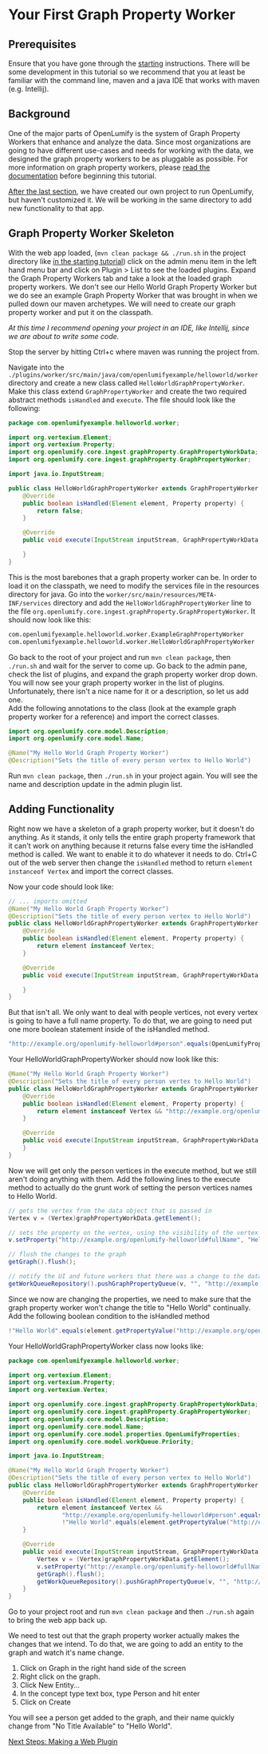 # Your First Graph Property Worker

## Prerequisites

Ensure that you have gone through the [starting](starting.md) instructions.  There will be some development in this tutorial so we recommend that you at least be familiar with the command line, maven and a java IDE that works with maven (e.g. Intellij).  

## Background

One of the major parts of OpenLumify is the system of Graph Property Workers that enhance and analyze the data.  Since most organizations are going to have different use-cases and needs for working with the data, we designed the graph property workers to be as pluggable as possible.  For more information on graph property workers, please [read the documentation](../extension-points/back-end/graphpropertyworkers.md) before beginning this tutorial.

[After the last section](starting.md), we have created our own project to run OpenLumify, but haven't customized it.  We will be working in the same directory to add new functionality to that app.

## Graph Property Worker Skeleton

With the web app loaded, (```mvn clean package && ./run.sh``` in the project directory like [in the starting tutorial](starting.md))  click on the admin menu item in the left hand menu bar and click on Plugin > List to see the loaded plugins.  Expand the Graph Property Workers tab and take a look at the loaded graph property workers.  We don't see our Hello World Graph Property Worker but we do see an example Graph Property Worker that was brought in when we pulled down our maven archetypes.  We will need to create our graph property worker and put it on the classpath.

<i>At this time I recommend opening your project in an IDE, like Intellij, since we are about to write some code.</i>

Stop the server by hitting Ctrl+c where maven was running the project from.

Navigate into the ```./plugins/worker/src/main/java/com/openlumifyexample/helloworld/worker``` directory and create a new class called `HelloWorldGraphPropertyWorker`.  Make this class extend `GraphPropertyWorker` and create the two required abstract methods `isHandled` and `execute`.  The file should look like the following:


```java
package com.openlumifyexample.helloworld.worker;

import org.vertexium.Element;
import org.vertexium.Property;
import org.openlumify.core.ingest.graphProperty.GraphPropertyWorkData;
import org.openlumify.core.ingest.graphProperty.GraphPropertyWorker;

import java.io.InputStream;

public class HelloWorldGraphPropertyWorker extends GraphPropertyWorker {
    @Override
    public boolean isHandled(Element element, Property property) {
        return false;
    }

    @Override
    public void execute(InputStream inputStream, GraphPropertyWorkData graphPropertyWorkData) throws Exception {

    }
}
```

This is the most barebones that a graph property worker can be.  In order to load it on the classpath, we need to modify the services file in the resources directory for java.  Go into the ```worker/src/main/resources/META-INF/services``` directory and add the `HelloWorldGraphPropertyWorker` line to the file ```org.openlumify.core.ingest.graphProperty.GraphPropertyWorker```.  It should now look like this:

```bash
com.openlumifyexample.helloworld.worker.ExampleGraphPropertyWorker
com.openlumifyexample.helloworld.worker.HelloWorldGraphPropertyWorker
```

Go back to the root of your project and run ```mvn clean package```, then ```./run.sh``` and wait for the server to come up.  Go back to the admin pane, check the list of plugins, and expand the graph property worker drop down.  You will now see your graph property worker in the list of plugins.  Unfortunately, there isn't a nice name for it or a description, so let us add one.  
Add the following annotations to the class (look at the example graph property worker for a reference) and import the correct classes.

```java
import org.openlumify.core.model.Description;
import org.openlumify.core.model.Name;

@Name("My Hello World Graph Property Worker")
@Description("Sets the title of every person vertex to Hello World")
```

Run ```mvn clean package```, then ```./run.sh``` in your project again.  You will see the name and description update in the admin plugin list.

## Adding Functionality

Right now we have a skeleton of a graph property worker, but it doesn't do anything.  As it stands, it only tells the entire graph property framework that it can't work on anything because it returns false every time the isHandled method is called.  We want to enable it to do whatever it needs to do.  Ctrl+C out of the web server then change the `isHandled` method to return `element instanceof Vertex` and import the correct classes.

Now your code should look like:

```java
// ... imports omitted
@Name("My Hello World Graph Property Worker")
@Description("Sets the title of every person vertex to Hello World")
public class HelloWorldGraphPropertyWorker extends GraphPropertyWorker {
    @Override
    public boolean isHandled(Element element, Property property) {
        return element instanceof Vertex;
    }

    @Override
    public void execute(InputStream inputStream, GraphPropertyWorkData graphPropertyWorkData) throws Exception {

    }
}
```

But that isn't all.  We only want to deal with people vertices, not every vertex is going to have a full name property.  To do that, we are going to need put one more boolean statement inside of the isHandled method.

```java
"http://example.org/openlumify-helloworld#person".equals(OpenLumifyProperties.CONCEPT_TYPE.getPropertyValue(element));
```

Your HelloWorldGraphPropertyWorker should now look like this:

```java
@Name("My Hello World Graph Property Worker")
@Description("Sets the title of every person vertex to Hello World")
public class HelloWorldGraphPropertyWorker extends GraphPropertyWorker {
    @Override
    public boolean isHandled(Element element, Property property) {
        return element instanceof Vertex && "http://example.org/openlumify-helloworld#person".equals(OpenLumifyProperties.CONCEPT_TYPE.getPropertyValue(element));
    }

    @Override
    public void execute(InputStream inputStream, GraphPropertyWorkData graphPropertyWorkData) throws Exception {
    }
}
```

Now we will get only the person vertices in the execute method, but we still aren't doing anything with them.  Add the following lines to the execute method to actually do the grunt work of setting the person vertices names to Hello World.  

```java
// gets the vertex from the data object that is passed in
Vertex v = (Vertex)graphPropertyWorkData.getElement();

// sets the property on the vertex, using the visibility of the vertex and the authorizations of the graph property worker
v.setProperty("http://example.org/openlumify-helloworld#fullName", "Hello World", v.getVisibility(), getAuthorizations());

// flush the changes to the graph
getGraph().flush();

// notify the UI and future workers that there was a change to the data
getWorkQueueRepository().pushGraphPropertyQueue(v, "", "http://example.org/openlumify-helloworld#fullName", Priority.NORMAL);
```

Since we now are changing the properties, we need to make sure that the graph property worker won't change the title to "Hello World" continually.  Add the following boolean condition to the isHandled method

```java
!"Hello World".equals(element.getPropertyValue("http://example.org/openlumify-helloworld#fullName"))
```

Your HelloWorldGraphPropertyWorker class now looks like:

```java
package com.openlumifyexample.helloworld.worker;

import org.vertexium.Element;
import org.vertexium.Property;
import org.vertexium.Vertex;

import org.openlumify.core.ingest.graphProperty.GraphPropertyWorkData;
import org.openlumify.core.ingest.graphProperty.GraphPropertyWorker;
import org.openlumify.core.model.Description;
import org.openlumify.core.model.Name;
import org.openlumify.core.model.properties.OpenLumifyProperties;
import org.openlumify.core.model.workQueue.Priority;

import java.io.InputStream;

@Name("My Hello World Graph Property Worker")
@Description("Sets the title of every person vertex to Hello World")
public class HelloWorldGraphPropertyWorker extends GraphPropertyWorker {
    @Override
    public boolean isHandled(Element element, Property property) {
        return element instanceof Vertex &&
               "http://example.org/openlumify-helloworld#person".equals(OpenLumifyProperties.CONCEPT_TYPE.getPropertyValue(element)) &&
               !"Hello World".equals(element.getPropertyValue("http://example.org/openlumify-helloworld#fullName"));
    }

    @Override
    public void execute(InputStream inputStream, GraphPropertyWorkData graphPropertyWorkData) throws Exception {
        Vertex v = (Vertex)graphPropertyWorkData.getElement();
        v.setProperty("http://example.org/openlumify-helloworld#fullName", "Hello World", v.getVisibility(), getAuthorizations());
        getGraph().flush();
        getWorkQueueRepository().pushGraphPropertyQueue(v, "", "http://example.org/openlumify-helloworld#fullName", Priority.NORMAL);
    }
}
```

Go to your project root and run ```mvn clean package``` and then ```./run.sh``` again to bring the web app back up.

We need to test out that the graph property worker actually makes the changes that we intend.  To do that, we are going to add an entity to the graph and watch it's name change.

1. Click on Graph in the right hand side of the screen
1. Right click on the graph.
1. Click New Entity...
1. In the concept type text box, type Person and hit enter
1. Click on Create

You will see a person get added to the graph, and their name quickly change from "No Title Available" to "Hello World".

[Next Steps: Making a Web Plugin](webplugin.md)
